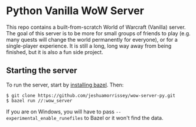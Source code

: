 # Python Vanilla WoW Server
This repo contains a built-from-scratch World of Warcraft (Vanilla) server. The goal of this server is to be more for small groups of friends to play (e.g. many quests will change the world permanently for everyone), or for a single-player experience. It is still a long, long way away from being finished, but it is also a fun side project.

## Starting the server
To run the server, start by [installing bazel](https://docs.bazel.build/versions/master/install.html). Then:

```
$ git clone https://github.com/jeshuamorrissey/wow-server-py.git
$ bazel run //:wow_server
```

If you are on Windows, you will have to pass `--experimental_enable_runefiles` to Bazel or it won't find the data.
